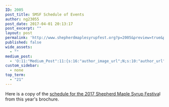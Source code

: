```yaml
---
ID: 2005
post_title: SMSF Schedule of Events
author: ng23055
post_date: 2017-04-01 20:13:17
post_excerpt: ""
layout: post
permalink: 'http://www.shepherdmaplesyrupfest.org?p=2005&preview=true&preview_id=2005'
published: false
wide_assets:
  - ""
medium_post:
  - 'O:11:"Medium_Post":11:{s:16:"author_image_url";N;s:10:"author_url";N;s:11:"byline_name";N;s:12:"byline_email";N;s:10:"cross_link";s:3:"yes";s:2:"id";N;s:21:"follower_notification";s:3:"yes";s:7:"license";s:19:"all-rights-reserved";s:14:"publication_id";s:12:"881fb60cdbf3";s:6:"status";s:5:"draft";s:3:"url";N;}'
custom_sidebar:
  - none
top_term:
  - "21"
---
```

Here is a copy of the <a href="https://drive.google.com/file/d/0B490-AjaRizwZDN0c2dkWXB3bTQ/view?usp=sharing">schedule for the 2017 Shepherd Maple Syrup Festiva</a>l from this year's brochure.
